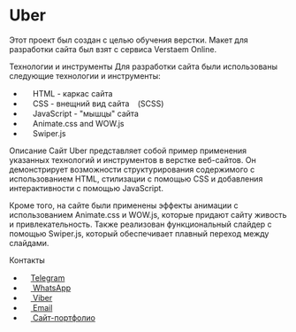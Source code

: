 # Uber
Этот проект был создан с целью обучения верстки. Макет для разработки сайта был взят с сервиса Verstaem Online.

Технологии и инструменты
Для разработки сайта были использованы следующие технологии и инструменты:

<ul>
    <li><img src="https://cdn-icons-png.flaticon.com/512/174/174854.png" height="15"> HTML - каркас сайта</li>
    <li><img src="https://cdn-icons-png.flaticon.com/512/732/732190.png" height="15"> CSS - внещний вид сайта<img src="https://cdn-icons-png.flaticon.com/512/5968/5968358.png" height="15">(SCSS)</li>
    <li><img src="https://cdn-icons-png.flaticon.com/512/5968/5968292.png" height="15"> JavaScript - "мышцы" сайта</li>
    <li><img src="https://cdn-icons-png.flaticon.com/128/3586/3586779.png" height="15"> Animate.css and WOW.js</li>
    <li><img src="https://cdn-icons-png.flaticon.com/512/12121/12121559.png" height="15"> Swiper.js</li>
</ul>

Описание
Сайт Uber представляет собой пример применения указанных технологий и инструментов в верстке веб-сайтов. Он демонстрирует возможности структурирования содержимого с использованием HTML, стилизации с помощью CSS и добавления интерактивности с помощью JavaScript.

Кроме того, на сайте были применены эффекты анимации с использованием Animate.css и WOW.js, которые придают сайту живость и привлекательность. Также реализован функциональный слайдер с помощью Swiper.js, который обеспечивает плавный переход между слайдами.

Контакты
<ul>
    <li><a href="https://t.me/webcoder2022" target="_blank"><img src="https://cdn-icons-png.flaticon.com/512/2111/2111646.png" height="15">Telegram</a></li>
    <li><a href="https://wa.clck.bar/79960228519" target="_blank"><img src="https://cdn-icons-png.flaticon.com/512/733/733585.png" height="15"> WhatsApp</a></li>
    <li><a href="https://msng.link/o?79960228519=vi" target="_blank"><img src="https://cdn-icons-png.flaticon.com/512/2111/2111705.png" height="15"> Viber</a></li>
    <li><a href="mailto:denist2002@gmail.com" target="_blank"><img src="https://cdn-icons-png.flaticon.com/512/732/732200.png" height="15"> Email</a></li>
    <li><a href="https://вэб-верстальшик.рф/" target="_blank"><img src="https://cdn-icons-png.flaticon.com/512/8743/8743996.png" height="15"> Сайт-портфолио</a></li>
</ul>

